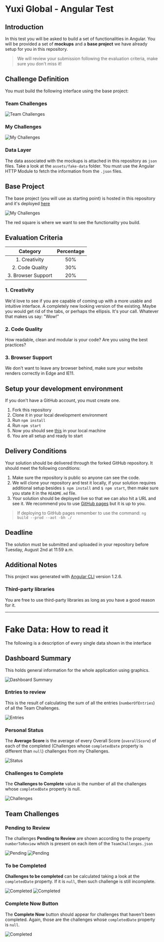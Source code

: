 # Yuxi Global - Angular Test

## Introduction

In this test you will be asked to build a set of functionalities in Angular. You will be provided a set of **mockups** and a **base project** we have already setup for you in this repository. 

> We will review your submission following the evaluation criteria, make sure you don't miss it!

## Challenge Definition

You must build the following interface using the base project:

### Team Challenges
![Team Challenges](screenshots/team-challenges.png)

### My Challenges
![My Challenges](screenshots/my-challenges.png)

### Data Layer

The data associated with the mockups is attached in this repository as `json` files. Take a look at the `assets/fake-data` folder. You must use the Angular HTTP Module to fetch the information from the `.json` files.

## Base Project

The base project (you will use as starting point) is hosted in this repository and it's deployed [here](https://jdjuan.github.io/yuxi-global-angular-test/)

![My Challenges](screenshots/solution-area.png)

The red square is where we want to see the functionality you build.

## Evaluation Criteria

Category          | Percentage   |
:----------------:|:------------:|
1. Creativity        |     50%      |
2. Code Quality      |     30%      |
3. Browser Support   |     20%      |

### 1. Creativity

We'd love to see if you are capable of coming up with a more usable and intuitive interface. A completely new looking version of the existing. Maybe you would get rid of the tabs, or perhaps the ellipsis. It's your call. Whatever that makes us say: "Wow!"

### 2. Code Quality

How readable, clean and modular is your code? Are you using the best practices?

### 3. Browser Support

We don't want to leave any browser behind, make sure your website renders correctly in Edge and IE11.

## Setup your development environment

If you don't have a GitHub account, you must create one.

1. Fork this repository
2. Clone it in your local development environment
3. Run `npm install`
4. Run `npm start`
5. Now you should see [this](https://jdjuan.github.io/yuxi-global-angular-test/) in your local machine
6. You are all setup and ready to start

## Delivery Conditions

Your solution should be delivered through the forked GitHub repository. It should meet the following conditions:

1. Make sure the repository is public so anyone can see the code.
2. We will clone your repository and test it locally, if your solution requires additional setup besides `$ npm install` and `$ npm start`, then make sure you state it in the `README.md` file.
3. Your solution should be deployed live so that we can also hit a URL and see it. We recommend you to use [GitHub pages](https://help.github.com/articles/configuring-a-publishing-source-for-github-pages/#publishing-your-github-pages-site-from-a-docs-folder-on-your-master-branch) but it is up to you.

> If deploying to GitHub pages remember to use the command: `ng build --prod --aot -bh ./`

## Deadline

The solution must be submitted and uploaded in your repository before Tuesday, August 2nd at 11:59 a.m.

## Additional Notes

This project was generated with [Angular CLI](https://github.com/angular/angular-cli) version 1.2.6.

### Third-party libraries

You are free to use third-party libraries as long as you have a good reason for it.


---


# Fake Data: How to read it

The following is a description of every single data shown in the interface 

## Dashboard Summary

This holds general information for the whole application using graphics.

![Dashboard Summary](screenshots/graphics.png)

### Entries to review

This is the result of calculating the sum of all the entries (`numberOfEntries`) of all the Team Challenges.

![Entries](screenshots/graphic-1.png)

### Personal Status

The **Average Score** is the average of every Overall Score (`overallScore`) of each of the completed (Challenges whose `completedDate` property is different than `null`) challenges from my Challenges.

![Status](screenshots/personal-status.png)

### Challenges to Complete

The **Challenges to Complete** value is the number of all the challenges whose `completedDate` property is null.

![Challenges](screenshots/challenges-to-complete.png)

## Team Challenges

### Pending to Review

The challenges **Pending to Review** are shown according to the property `numberToReview` which is present on each item of the `TeamChallenges.json`

![Pending](screenshots/pending-1.png)
![Pending](screenshots/pending-2.png)

### To be Completed

**Challenges to be completed** can be calculated taking a look at the `completedDate` property. If it is `null`, then such challenge is still incomplete.

![Completed](screenshots/completed-date.png)
![Completed](screenshots/completed-date-2.png)

### Complete Now Button

The **Complete Now** button should appear for challenges that haven't been completed. Again, those are the challenges whose `completedDate` property is `null`.

![Completed](screenshots/completed-date-2.png)